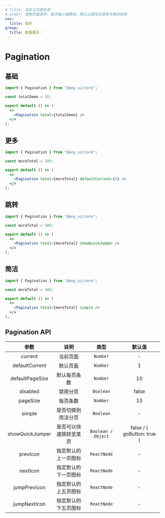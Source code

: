 ```yaml
---
# title: 自定义页面名称
# order: 控制页面顺序，数字越小越靠前，默认以路径长度和字典序排序
nav:
  title: 组件
group:
  title: 数据展示：
---
```


# Pagination

## 基础

```jsx
import { Pagination } from "@any_ui/core";

const totalDemo = 50;

export default () => (
  <>
    <Pagination total={totalDemo} />
  </>
);
```

## 更多

```jsx
import { Pagination } from "@any_ui/core";

const moreTotal = 500;

export default () => (
  <>
    <Pagination total={moreTotal} defaultCurrent={5} />
  </>
);
```

## 跳转

```jsx
import { Pagination } from "@any_ui/core";

const moreTotal = 500;

export default () => (
  <>
    <Pagination total={moreTotal} showQuickJumper />
  </>
);
```

## 简洁

```jsx
import { Pagination } from "@any_ui/core";

const moreTotal = 500;

export default () => (
  <>
    <Pagination total={moreTotal} simple />
  </>
);
```

## Pagination API

|      参数       |          说明          |        类型        |           默认值           |
| :-------------: | :--------------------: | :----------------: | :------------------------: |
|     current     |        当前页面        |      `Number`      |             -              |
| defaultCurrent  |        默认页面        |      `Number`      |             1              |
| defaultPageSize |      默认每页条数      |      `Number`      |             10             |
|    disabled     |        禁用分页        |     `Boolean`      |           false            |
|    pageSize     |        每页条数        |      `Number`      |             10             |
|     simple      |   是否切换到简洁分页   |     `Boolean`      |             -              |
| showQuickJumper | 是否可以快速跳转至某页 | `Boolean / Object` | false / { goButton: true } |
|    prevIcon     |  指定默认的上一页图标  |    `ReactNode`     |             -              |
|    nextIcon     |  指定默认的下一页图标  |    `ReactNode`     |             -              |
|  jumpPrevIcon   |  指定默认的上五页图标  |    `ReactNode`     |             -              |
|  jumpNextIcon   |  指定默认的下五页图标  |    `ReactNode`     |             -              |
